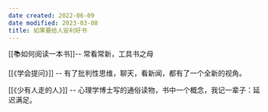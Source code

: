 ```yaml
---
date created: 2022-06-09
date modified: 2023-03-08
title: 如果要给人安利好书
---
```


[[📚如何阅读一本书]]-- 常看常新，工具书之母

[[《学会提问》]] -- 有了批判性思维，聊天，看新闻，都有了一个全新的视角。

[[《少有人走的人》]] -- 心理学博士写的通俗读物，书中一个概念，我记一辈子：延迟满足。
